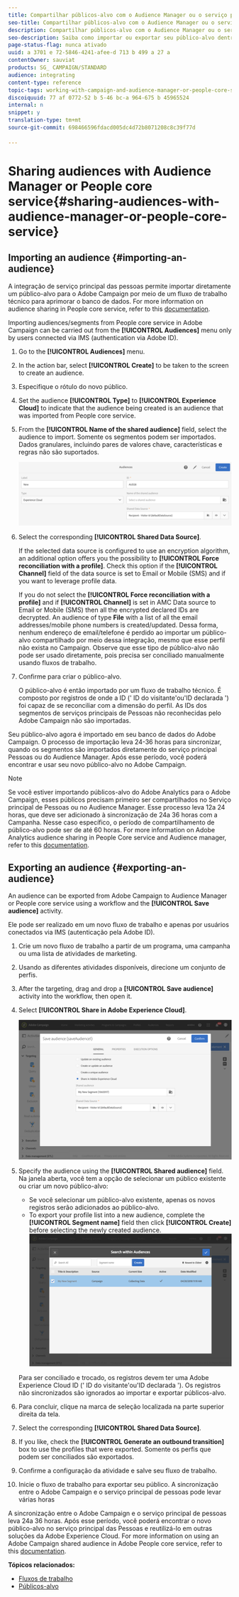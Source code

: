 ```yaml
---
title: Compartilhar públicos-alvo com o Audience Manager ou o serviço principal de pessoas
seo-title: Compartilhar públicos-alvo com o Audience Manager ou o serviço principal de pessoas
description: Compartilhar públicos-alvo com o Audience Manager ou o serviço principal de pessoas
seo-description: Saiba como importar ou exportar seu público-alvo dentro das diferentes soluções da Adobe Experience Cloud.
page-status-flag: nunca ativado
uuid: a 3701 e 72-5846-4241-afee-d 713 b 499 a 27 a
contentOwner: sauviat
products: SG_ CAMPAIGN/STANDARD
audience: integrating
content-type: reference
topic-tags: working-with-campaign-and-audience-manager-or-people-core-service
discoiquuid: 77 af 0772-52 b 5-46 bc-a 964-675 b 45965524
internal: n
snippet: y
translation-type: tm+mt
source-git-commit: 698466596fdacd005dc4d72b8071208c8c39f77d

---
```



# Sharing audiences with Audience Manager or People core service{#sharing-audiences-with-audience-manager-or-people-core-service}

## Importing an audience {#importing-an-audience}

A integração de serviço principal das pessoas permite importar diretamente um público-alvo para o Adobe Campaign por meio de um fluxo de trabalho técnico para aprimorar o banco de dados. For more information on audience sharing in People core service, refer to this [documentation](https://marketing.adobe.com/resources/help/en_US/mcloud/t_publish_audience_segment.html).

Importing audiences/segments from People core service in Adobe Campaign can be carried out from the **[!UICONTROL Audiences]** menu only by users connected via IMS (authentication via Adobe ID).

1. Go to the **[!UICONTROL Audiences]** menu.
1. In the action bar, select **[!UICONTROL Create]** to be taken to the screen to create an audience.
1. Especifique o rótulo do novo público.
1. Set the audience **[!UICONTROL Type]** to **[!UICONTROL Experience Cloud]** to indicate that the audience being created is an audience that was imported from People core service.
1. From the **[!UICONTROL Name of the shared audience]** field, select the audience to import. Somente os segmentos podem ser importados. Dados granulares, incluindo pares de valores chave, características e regras não são suportados.

   ![](assets/aam_import_audience.png)

1. Select the corresponding **[!UICONTROL Shared Data Source]**.

   If the selected data source is configured to use an encryption algorithm, an additional option offers you the possibility to **[!UICONTROL Force reconciliation with a profile]**. Check this option if the **[!UICONTROL Channel]** field of the data source is set to Email or Mobile (SMS) and if you want to leverage profile data.

   If you do not select the **[!UICONTROL Force reconciliation with a profile]** and if **[!UICONTROL Channel]** is set in AMC Data source to Email or Mobile (SMS) then all the encrypted declared IDs are decrypted. An audience of type **File** with a list of all the email addresses/mobile phone numbers is created/updated. Dessa forma, nenhum endereço de email/telefone é perdido ao importar um público-alvo compartilhado por meio dessa integração, mesmo que esse perfil não exista no Campaign. Observe que esse tipo de público-alvo não pode ser usado diretamente, pois precisa ser conciliado manualmente usando fluxos de trabalho.

1. Confirme para criar o público-alvo.

   O público-alvo é então importado por um fluxo de trabalho técnico. É composto por registros de onde a ID (' ID do visitante'ou'ID declarada ') foi capaz de se reconciliar com a dimensão do perfil. As IDs dos segmentos de serviços principais de Pessoas não reconhecidas pelo Adobe Campaign não são importadas.

Seu público-alvo agora é importado em seu banco de dados do Adobe Campaign. O processo de importação leva 24-36 horas para sincronizar, quando os segmentos são importados diretamente do serviço principal Pessoas ou do Audience Manager. Após esse período, você poderá encontrar e usar seu novo público-alvo no Adobe Campaign.

>[!NOTE]
>
>Se você estiver importando públicos-alvo do Adobe Analytics para o Adobe Campaign, esses públicos precisam primeiro ser compartilhados no Serviço principal de Pessoas ou no Audience Manager. Esse processo leva 12a 24 horas, que deve ser adicionado à sincronização de 24a 36 horas com a Campanha. Nesse caso específico, o período de compartilhamento de público-alvo pode ser de até 60 horas. For more information on Adobe Analytics audience sharing in People Core service and Audience manager, refer to this [documentation](https://marketing.adobe.com/resources/help/en_US/mcloud/t_publish_audience_segment.html).

## Exporting an audience {#exporting-an-audience}

An audience can be exported from Adobe Campaign to Audience Manager or People core service using a workflow and the **[!UICONTROL Save audience]** activity.

Ele pode ser realizado em um novo fluxo de trabalho e apenas por usuários conectados via IMS (autenticação pela Adobe ID).

1. Crie um novo fluxo de trabalho a partir de um programa, uma campanha ou uma lista de atividades de marketing.
1. Usando as diferentes atividades disponíveis, direcione um conjunto de perfis.
1. After the targeting, drag and drop a **[!UICONTROL Save audience]** activity into the workflow, then open it.
1. Select **[!UICONTROL Share in Adobe Experience Cloud]**.

   ![](assets/aam_save_audience_activity.png)

1. Specify the audience using the **[!UICONTROL Shared audience]** field. Na janela aberta, você tem a opção de selecionar um público existente ou criar um novo público-alvo:

   * Se você selecionar um público-alvo existente, apenas os novos registros serão adicionados ao público-alvo.
   * To export your profile list into a new audience, complete the **[!UICONTROL Segment name]** field then click **[!UICONTROL Create]** before selecting the newly created audience.
   ![](assets/aam_save_audience_segment_picker.png)

   Para ser conciliado e trocado, os registros devem ter uma Adobe Experience Cloud ID (' ID do visitante'ou'ID declarada '). Os registros não sincronizados são ignorados ao importar e exportar públicos-alvo.

1. Para concluir, clique na marca de seleção localizada na parte superior direita da tela.
1. Select the corresponding **[!UICONTROL Shared Data Source]**.
1. If you like, check the **[!UICONTROL Generate an outbound transition]** box to use the profiles that were exported. Somente os perfis que podem ser conciliados são exportados.
1. Confirme a configuração da atividade e salve seu fluxo de trabalho.
1. Inicie o fluxo de trabalho para exportar seu público. A sincronização entre o Adobe Campaign e o serviço principal de pessoas pode levar várias horas

A sincronização entre o Adobe Campaign e o serviço principal de pessoas leva 24a 36 horas. Após esse período, você poderá encontrar o novo público-alvo no serviço principal das Pessoas e reutilizá-lo em outras soluções da Adobe Experience Cloud. For more information on using an Adobe Campaign shared audience in Adobe People core service, refer to this [documentation](https://marketing.adobe.com/resources/help/en_US/mcloud/t_audience_create.html).

**Tópicos relacionados:**

* [Fluxos de trabalho](../../automating/using/workflow-data-and-processes.md)
* [Públicos-alvo](../../audiences/using/about-audiences.md)

